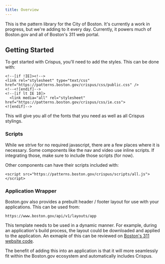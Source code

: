 ```yaml
---
title: Overview
---
```


<div class="intro">This is the pattern library for the City of Boston. It's currently a work in progress, but we're adding to it every day. Currently, it powers much of Boston.gov and all of Boston's 311 web portal.</div>

## Getting Started

To get started with Crispus, you'll need to add the styles. This can be done with:

```
<!--[if !IE]><!-->
<link rel="stylesheet" type="text/css" href="https://patterns.boston.gov/crispus/css/public.css" />
<!--<![endif]-->
<!--[if lt IE 10]>
  <link media="all" rel="stylesheet" href="https://patterns.boston.gov/crispus/css/ie.css">
<![endif]-->
```

This will give you all of the fonts that you need as well as all Crispus stylings.

### Scripts

While we strive for no required javascript, there are a few places where it is necessary. Some components like the nav and video use inline scripts. If integrating those, make sure to include those scripts (for now).

Other components can have their scripts included with:

```
<script src="https://patterns.boston.gov/crispus/scripts/all.js"></script>
```

### Application Wrapper

Boston.gov also provides a prebuilt header / footer layout for use with your applications. This can be used from:

```
https://www.boston.gov/api/v1/layouts/app
```

This template needs to be used in a dynamic manner. For example, during an application's build process, the layout could be downloaded and applied to the application. An exmaple of this can be reviewed on [Boston's 311 website code](https://github.com/CityOfBoston/311/blob/526a034b980113d374ff3e7a47fe2bb6e8cfccba/scripts/fetch-templates.js).

The benefit of adding this into an application is that it will more seamlessly fit within the Boston.gov ecosystem and automatically includes Crispus.
